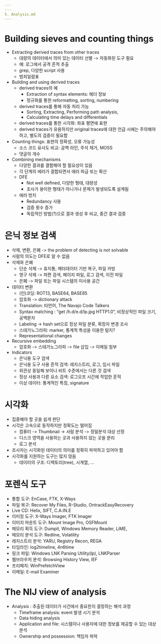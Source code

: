 ```yaml
---
---
5. Analysis.md
---
```


# Building sieves and counting things
- Extracting derived traces from other traces
  - 대량의 데이터에서 의미 있는 데이터 선별 -> 자동화된 도구 필요
  - 예: 로그에서 공격 흔적 추출
  - grep, 다양한 script 사용
  - 범죄일람표
- Building and using derived traces
  - derived traces의 예
    - Extraction of syntax elements: 헤더 정보
	- 정규화를 통한 reformatting, sorting, numbering
  - derived traces를 통해 자동 처리 가능
    - Sorting, Extracting, Performing path analysis,
	- Calculating time delays and differentials
  - derived traces를 통한 시각화: 좌표 평면에 표현
  - derived traces가 유용하지만 original traces에 대한 언급 시에는 주의해야 하고, 별도의 검증이 필요함
- Counting things: 표현의 정확성, 오류 가능성
  - 소스 코드 유사도 비교: 공백 라인, 주석 제거, MOSS
  - 댓글의 개수
- Combining mechanisms
  - 다양한 결과를 결합해야 할 필요성이 있음
  - 각 단계의 에러가 결합되면서 에러 파급 또는 확산
  - DFE
    - Not well defined, 다양한 형태, 대량성
	- 조사가 용이한 형태가 아니거나 문제가 발생되도록 설계됨
  - 에러 방지
    - Redundancy 사용
	- 검증 횟수 증가
	- 독립적인 방법(?)으로 결과 생성 후 비교, 중간 결과 검증

# 은닉 정보 검색
- 삭제, 변환, 은폐 -> the problem of detecting is not solvable
- 사람의 의도는 DFE로 알 수 없음
- 삭제와 은폐
  - 단순 삭제 -> 휴지통, 메타데이터 기반 복구, 파일 카빙
  - 영구 삭제 -> 파편 검색, 페이지 파일, 로그 검색, 이전 파일
  - 은폐 -> 파일 또는 파일 시스템의 미사용 공간
- 데이터 변환
  - (인)코딩: ROT13, BASE64, BASE85
  - 암호화 -> dictionary attack
  - Translation: 타언어, The Navajo Code Talkers
  - Syntax matching : “get /h.d/e.d/lp.jpg HTTP1.0”, 비정상적인 파일 크기, 공백문자
  - Labeling -> hash set으로 정상 파일 분류, 확장자 변경 조사
  - 스테가노그라피: marker, 통계적 특성을 이용한 탐지?
  - Representational changes
- Recursive embedding
  - 암호화 -> 스테가노그라피 -> file 삽입 -> 이메일 첨부
- Indicators
  - 은닉용 도구 검색
  - 은닉용 도구 사용 흔적 검색: 레지스트리, 로그, 임시 파일
  - 외관상 동일해 보이나 비트 수준에서는 다른 것 검색
  - 정상 사용과 다른 요소 검색: 로그오프 시간에 작업한 흔적
  - 이상 데이터: 통계적인 특징, signature

# 시각화
- 집중해야 할 곳을 쉽게 판단
- 시각은 고속으로 동작하지만 정확도는 떨어짐
  - 컴퓨터 -> Thumbnail -> 사람 분석 -> 정밀분석 대상 선정
  - 디스크 영역을 사용하는 곳과 사용하지 않는 곳을 분리
  - 로그 분석
- 조사자는 시각화된 데이터의 의미를 정확히 파악하고 있어야 함
- 시각화를 지원하는 도구는 많지 않음
  - 데이터의 구조: 디렉토리(tree), 시계열, ...

# 포렌식 도구
- 통합 도구: EnCase, FTK, X-Ways
- 파일 복구: Recover My Files, R-Studio, OntrackEasyRecovery
- Live CD: Helix, SIFT, C.A.IN.E
- 이미징 도구: X-Ways Imager, FTK Imager
- 이미지 마운트 도구: Mount Image Pro, OSFMount
- 메모리 획득 도구: Dumpit, Windows Memory Reader, LiME,
- 메모리 분석 도구: Redline, Volatility
- 레지스트리 분석: YARU, Registry Recon, REGA
- 타임라인: log2timeline, 4n6time
- 링크 파일: Windows LNK Parsing Utility(lp), LNKParser
- 웹브라우저 분석: Browsing History View, IEF
- 프리페치: WinPrefetchView
- 이메일: E-mail Examiner

# The NIJ view of analysis
- Analysis : 추출된 데이터가 사건에서 중요한지 결정하는 해석 과정 
  - Timeframe analysis: event 발생 시기 분석
  - Data hiding analysis
  - Application and file: 시스템이나 사용자에 대한 정보를 제공할 수 있는 대상 분석
  - Ownership and possession: 책임자 파악


